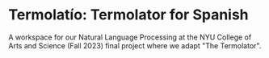 # Termolatío: Termolator for Spanish
A workspace for our Natural Language Processing at the NYU College of Arts and Science (Fall 2023) final project where we adapt "The Termolator".
